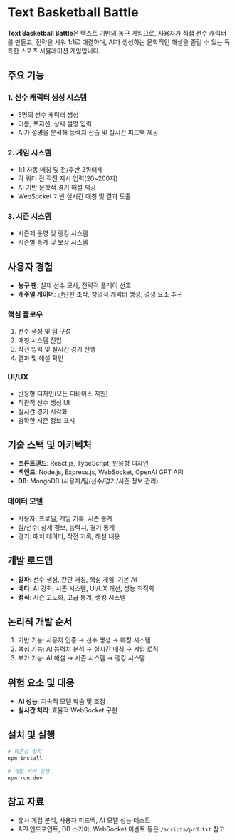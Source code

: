 # Text Basketball Battle

**Text Basketball Battle**은 텍스트 기반의 농구 게임으로, 사용자가 직접 선수 캐릭터를 만들고, 전략을 세워 1:1로 대결하며, AI가 생성하는 문학적인 해설을 즐길 수 있는 독특한 스포츠 시뮬레이션 게임입니다.

## 주요 기능

### 1. 선수 캐릭터 생성 시스템
- 5명의 선수 캐릭터 생성
- 이름, 포지션, 상세 설명 입력
- AI가 설명을 분석해 능력치 산출 및 실시간 피드백 제공

### 2. 게임 시스템
- 1:1 자동 매칭 및 전/후반 2쿼터제
- 각 쿼터 전 작전 지시 입력(20~200자)
- AI 기반 문학적 경기 해설 제공
- WebSocket 기반 실시간 매칭 및 결과 도출

### 3. 시즌 시스템
- 시즌제 운영 및 랭킹 시스템
- 시즌별 통계 및 보상 시스템

## 사용자 경험

- **농구 팬**: 실제 선수 모사, 전략적 플레이 선호
- **캐주얼 게이머**: 간단한 조작, 창의적 캐릭터 생성, 경쟁 요소 추구

### 핵심 플로우
1. 선수 생성 및 팀 구성
2. 매칭 시스템 진입
3. 작전 입력 및 실시간 경기 진행
4. 결과 및 해설 확인

### UI/UX
- 반응형 디자인(모든 디바이스 지원)
- 직관적 선수 생성 UI
- 실시간 경기 시각화
- 명확한 시즌 정보 표시

## 기술 스택 및 아키텍처

- **프론트엔드**: React.js, TypeScript, 반응형 디자인
- **백엔드**: Node.js, Express.js, WebSocket, OpenAI GPT API
- **DB**: MongoDB (사용자/팀/선수/경기/시즌 정보 관리)

### 데이터 모델
- 사용자: 프로필, 게임 기록, 시즌 통계
- 팀/선수: 상세 정보, 능력치, 경기 통계
- 경기: 매치 데이터, 작전 기록, 해설 내용

## 개발 로드맵

- **알파**: 선수 생성, 간단 매칭, 핵심 게임, 기본 AI
- **베타**: AI 강화, 시즌 시스템, UI/UX 개선, 성능 최적화
- **정식**: 시즌 고도화, 고급 통계, 랭킹 시스템

## 논리적 개발 순서

1. 기반 기능: 사용자 인증 → 선수 생성 → 매칭 시스템
2. 핵심 기능: AI 능력치 분석 → 실시간 매칭 → 게임 로직
3. 부가 기능: AI 해설 → 시즌 시스템 → 랭킹 시스템

## 위험 요소 및 대응

- **AI 성능**: 지속적 모델 학습 및 조정
- **실시간 처리**: 효율적 WebSocket 구현

## 설치 및 실행

```bash
# 의존성 설치
npm install

# 개발 서버 실행
npm run dev
```

## 참고 자료

- 유사 게임 분석, 사용자 피드백, AI 모델 성능 테스트
- API 엔드포인트, DB 스키마, WebSocket 이벤트 등은 `/scripts/prd.txt` 참고 